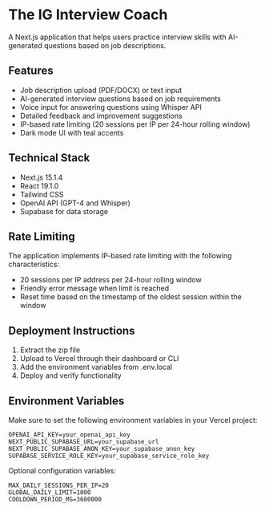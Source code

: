 # The IG Interview Coach

A Next.js application that helps users practice interview skills with AI-generated questions based on job descriptions.

## Features

- Job description upload (PDF/DOCX) or text input
- AI-generated interview questions based on job requirements
- Voice input for answering questions using Whisper API
- Detailed feedback and improvement suggestions
- IP-based rate limiting (20 sessions per IP per 24-hour rolling window)
- Dark mode UI with teal accents

## Technical Stack

- Next.js 15.1.4
- React 19.1.0
- Tailwind CSS
- OpenAI API (GPT-4 and Whisper)
- Supabase for data storage

## Rate Limiting

The application implements IP-based rate limiting with the following characteristics:
- 20 sessions per IP address per 24-hour rolling window
- Friendly error message when limit is reached
- Reset time based on the timestamp of the oldest session within the window

## Deployment Instructions

1. Extract the zip file
2. Upload to Vercel through their dashboard or CLI
3. Add the environment variables from .env.local
4. Deploy and verify functionality

## Environment Variables

Make sure to set the following environment variables in your Vercel project:

```
OPENAI_API_KEY=your_openai_api_key
NEXT_PUBLIC_SUPABASE_URL=your_supabase_url
NEXT_PUBLIC_SUPABASE_ANON_KEY=your_supabase_anon_key
SUPABASE_SERVICE_ROLE_KEY=your_supabase_service_role_key
```

Optional configuration variables:
```
MAX_DAILY_SESSIONS_PER_IP=20
GLOBAL_DAILY_LIMIT=1000
COOLDOWN_PERIOD_MS=3600000
```
